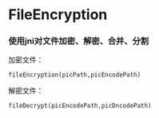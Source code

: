 # FileEncryption
### 使用jni对文件加密、解密、合并、分割

加密文件：

```
fileEncryption(picPath,picEncodePath)
```

解密文件：

```
fileDecrypt(picEncodePath,picDncodePath)
```

